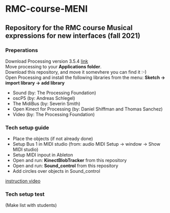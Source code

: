 # RMC-course-MENI
## Repository for the RMC course Musical expressions for new interfaces (fall 2021)

### Preperations
Download Processing version 3.5.4 [link](https://github.com/processing/processing/releases/download/processing-0270-3.5.4/processing-3.5.4-macosx.zip)<br >
Move processing to your **Applications folder**.<br >
Download this repository, and move it somevhere you can find it :-)<br >
Open Processing and install the following libraries from the menu: **Sketch -> import library -> add library**<br >
- Sound (by: The Processing Foundation)
- oscP5 (by: Andreas Schlegel)
- The MidiBus (by: Severin Smith)
- Open Kinect for Processing (by: Daniel Shiffman and Thomas Sanchez)
- Video (by: The Processing Foundation)

### Tech setup guide
- Place the objects (if not already done)
- Setup Bus 1 in MIDI studio (from: audio MIDI Setup -> window -> Show MIDI studio)
- Setup MIDI inpout in Ableton
- Open and run: **KinectBlobTracker** from this repository
- Open and run: **Sound_control** from this repository
- Add circles over objects in Sound_control

[instruction video](https://airlab.itu.dk/)

### Tech setup test
(Make list with students)


